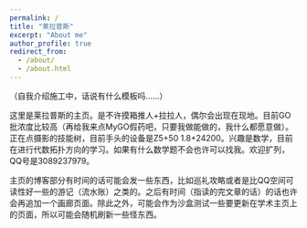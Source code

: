 ```yaml
---
permalink: /
title: "莱拉普斯"
excerpt: "About me"
author_profile: true
redirect_from: 
  - /about/
  - /about.html
---
```


（自我介绍施工中，话说有什么模板吗……）

这里是莱拉普斯的主页。是不许摸箱推人+拉拉人，偶尔会出现在现地。目前GO批浓度比较高（再给我来点MyGO假药吧，只要我做能做的，我什么都愿意做）。正在点摄影的技能树，目前手头的设备是Z5+50 1.8+24200。兴趣是数学，目前在进行代数拓扑方向的学习。如果有什么数学题不会也许可以找我。欢迎扩列，QQ号是3089237979。

主页的博客部分有时间的话可能会发一些东西，比如巡礼攻略或者是比QQ空间可读性好一些的游记（流水账）之类的。之后有时间（指读的完文章的话）的话也许会再追加一个画廊页面。除此之外，可能会作为沙盒测试一些要更新在学术主页上的页面，所以可能会随机刷新一些怪东西。
